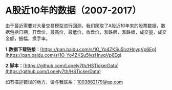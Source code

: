 # A股近10年的数据（2007-2017）

由于最近需要对大量交易模型进行回测，我们爬取了A股近10年来的股票数据，数据包括日期，开盘价，最高价，最低价，收盘价，涨跌额，涨跌幅，成交量，成交金额，振幅，换手率。

**1.数据下载链接：**[https://pan.baidu.com/s/1O_Yo4ZKSu5lvzHnyqVp6Eg](https://pan.baidu.com/s/1O_Yo4ZKSu5lvzHnyqVp6Eg)

**2.脚本：**[https://github.com/Lonely7th/HSTickerData](https://github.com/Lonely7th/HSTickerData)

如有描述错误的地方，请与我联系：1003882179@qq.com
